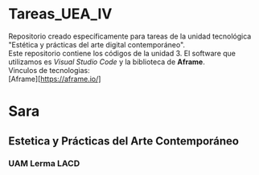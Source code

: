 # Tareas_UEA_IV
Repositorio creado específicamente para tareas de la unidad tecnológica "Estética y prácticas del arte digital contemporáneo".  
Este repositorio contiene los códigos de la unidad 3. El software que utilizamos es *Visual Studio Code* y la biblioteca de **Aframe**.  
Vinculos de tecnologias:  
[Aframe][https://aframe.io/]
# Sara
## Estetica y Prácticas del Arte Contemporáneo
### UAM Lerma LACD
